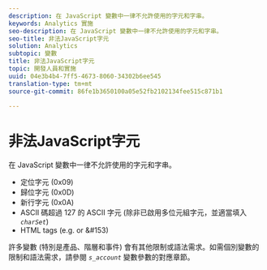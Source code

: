 ```yaml
---
description: 在 JavaScript 變數中一律不允許使用的字元和字串。
keywords: Analytics 實施
seo-description: 在 JavaScript 變數中一律不允許使用的字元和字串。
seo-title: 非法JavaScript字元
solution: Analytics
subtopic: 變數
title: 非法JavaScript字元
topic: 開發人員和實施
uuid: 04e3b4b4-7ff5-4673-8060-34302b6ee545
translation-type: tm+mt
source-git-commit: 86fe1b3650100a05e52fb2102134fee515c871b1

---
```



# 非法JavaScript字元

在 JavaScript 變數中一律不允許使用的字元和字串。

* 定位字元 (0x09)
* 歸位字元 (0x0D)
* 新行字元 (0x0A)
* ASCII 碼超過 127 的 ASCII 字元 (除非已啟用多位元組字元，並適當填入 *`charSet`*)
* HTML tags (e.g. <b></b> or &amp;#153)

許多變數 (特別是產品、階層和事件) 會有其他限制或語法需求。如需個別變數的限制和語法需求，請參閱 *`s_account`* 變數參數的對應章節。
